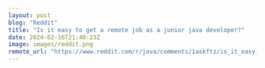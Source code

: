 ```yaml
---
layout: post
blog: "Reddit"
title: "Is it easy to get a remote job as a junior java developer?"
date: 2024-02-16T21:40:23Z
image: images/reddit.png
remote_url: "https://www.reddit.com/r/java/comments/1askftz/is_it_easy_to_get_a_remote_job_as_a_junior_java/"
---
```

